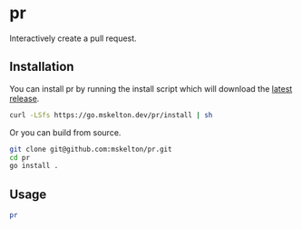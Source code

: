 # pr

Interactively create a pull request.

## Installation

You can install pr by running the install script which will download
the [latest release](https://github.com/mskelton/pr/releases/latest).

```bash
curl -LSfs https://go.mskelton.dev/pr/install | sh
```

Or you can build from source.

```bash
git clone git@github.com:mskelton/pr.git
cd pr
go install .
```

## Usage

```bash
pr
```
